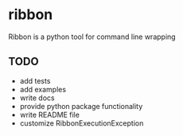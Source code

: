 ribbon
======

Ribbon is a python tool for command line wrapping


TODO
----

- add tests
- add examples
- write docs
- provide python package functionality
- write README file
- customize RibbonExecutionException
